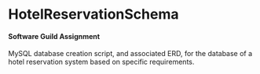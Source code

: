 # HotelReservationSchema
#### Software Guild Assignment
MySQL database creation script, and associated ERD, for the database of a hotel reservation system based on specific requirements.

